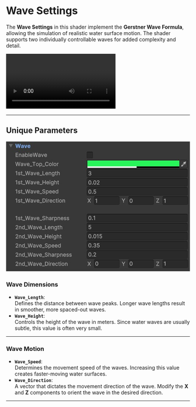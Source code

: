 # Wave Settings

The **Wave Settings** in this shader implement the **Gerstner Wave Formula**, allowing the simulation of realistic water surface motion. The shader supports two individually controllable waves for added complexity and detail.

<video autoplay loop src="../../assets/images/shader-prop-wave-show.mp4" title="Title"></video>

---

## Unique Parameters

![alt text](../../assets/images/shader-prop-wave.jpg)

### **Wave Dimensions**

- **`Wave_Length`**:  
  Defines the distance between wave peaks. Longer wave lengths result in smoother, more spaced-out waves.
- **`Wave_Height`**:  
  Controls the height of the wave in meters. Since water waves are usually subtle, this value is often very small.

---

### **Wave Motion**

- **`Wave_Speed`**:  
  Determines the movement speed of the waves. Increasing this value creates faster-moving water surfaces.
- **`Wave_Direction`**:  
  A vector that dictates the movement direction of the wave. Modify the **X** and **Z** components to orient the wave in the desired direction.

---

